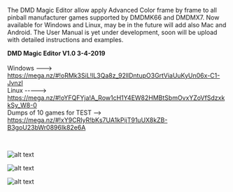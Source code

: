 The DMD Magic Editor allow apply Advanced Color frame by frame to all pinball manufacturer games supported by DMDMK66 and DMDMX7. Now available for Windows and Linux, may be in the future will add also Mac and Android. The User Manual is yet under development, soon will be upload with detailed instructions and examples.
<br>

<b>DMD Magic Editor V1.0 3-4-2019</b>
<br><br>
Windows ---> https://mega.nz/#!oRMk3SiL!lL3Qa8z_92llDntupO3GrtViaUuKyUn06x-C1-JvnzI
<br>
Linux -----> https://mega.nz/#!oYFQFYja!A_Row1cH1Y4EW82HMBtSbmOvxYZoVfSdzxkkSy_W8-0
<br>
Dumps of 10 games for TEST --> https://mega.nz/#!xY9CRIyR!bKs7UA1kPijT91uUX8kZB-B3goU23bWr0896Ik82e6A

<br>

![alt text](https://i.imgur.com/jvg0XTi.jpg)

![alt text](https://i.imgur.com/6FGRpBq.jpg)

![alt text](https://i.imgur.com/IUUzazx.jpg)
